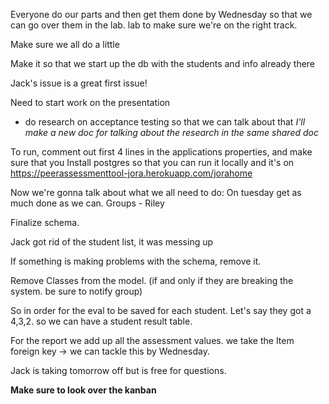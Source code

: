 Everyone do our parts and then get them done by Wednesday so that we can go over them in the lab.
lab to make sure we're on the right track.

Make sure we all do a little



Make it so that we start up the db with the students and info already there

Jack's issue is a great first issue!

Need to start work on the presentation
- do research on acceptance testing so that we can talk about that 
  *I'll make a new doc for talking about the research in the same shared doc*
  
  
  
To run, comment out first 4 lines in the applications properties, and make sure that you
Install postgres so that you can run it locally and it's on https://peerassessmenttool-jora.herokuapp.com/jorahome

Now we're gonna talk about what we all need to do:
On tuesday get as much done as we can.
Groups - Riley

Finalize schema.  

Jack got rid of the student list, it was messing up 

If something is making problems with the schema, remove it.

Remove Classes from the model. (if and only if they are breaking the system. be sure to notify group)

So in order for the eval to be saved for each student. Let's say they got a 4,3,2. so we can have a student result table. 

For the report we add up all the assessment values. we take the Item foreign key -> we can tackle this by Wednesday.

Jack is taking tomorrow off but is free for questions.


**Make sure to look over the kanban**

